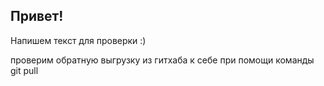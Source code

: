 ## Привет!

Напишем текст для проверки :) 

проверим обратную выгрузку из гитхаба к себе при помощи команды git pull

